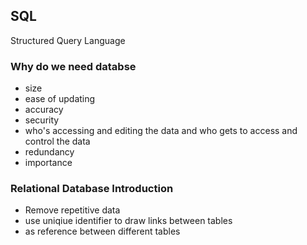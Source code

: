 ## SQL

Structured Query Language

### Why do we need databse

- size
- ease of updating
- accuracy
- security
- who's accessing and editing the data and who gets to access and control the data
- redundancy
- importance

### Relational Database Introduction

- Remove repetitive data
- use uniqiue identifier to draw links between tables
- as reference between different tables
